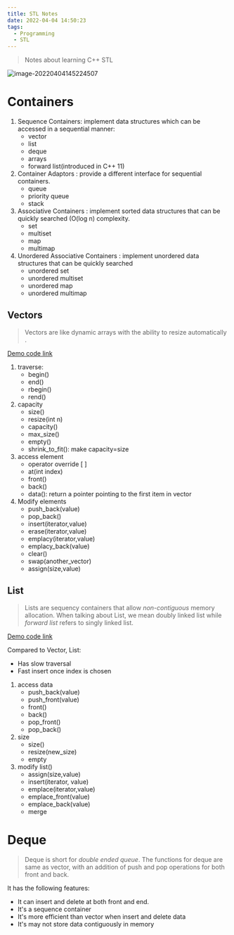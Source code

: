 ```yaml
---
title: STL Notes
date: 2022-04-04 14:50:23
tags:
  - Programming
  - STL
---
```




> Notes about learning C++  STL

![image-20220404145224507](E:/Pictures/TyporaPictures/image-20220404145224507.png)

<!--more-->

# Containers

1. Sequence Containers: implement data structures which can be accessed in a sequential manner:
   - vector
   - list
   - deque
   - arrays
   - forward list(introduced in C++ 11)
2. Container Adaptors : provide a different interface for sequential containers.
   - queue
   - priority queue
   - stack
3. Associative Containers : implement sorted data structures that can be quickly searched (O(log n) complexity.
   - set
   - multiset
   - map
   - multimap
4. Unordered Associative Containers : implement unordered data structures that can be quickly searched
   - unordered set
   - unordered multiset
   - unordered map
   - unordered multimap

## Vectors

> Vectors are like dynamic arrays with the ability to resize automatically .

[Demo code link](https://github.com/timemeansalot/algorithm/blob/master/STL/stl_vector.cpp)

1. traverse:
   - begin()
   - end()
   - rbegin()
   - rend()
2. capacity
   - size()
   - resize(int n)
   - capacity()
   - max_size()
   - empty()
   - shrink_to_fit(): make capacity=size
3. access element
   - operator override \[ \]
   - at(int index)
   - front()
   - back()
   - data(): return a pointer pointing to the first item in vector
4. Modify elements
   - push_back(value)
   - pop_back()
   - insert(iterator,value)
   - erase(iterator,value)
   - emplacy(iterator,value)
   - emplacy_back(value)
   - clear()
   - swap(another_vector)
   - assign(size,value)

## List

> Lists are sequency containers that allow *non-contiguous* memory allocation. When talking about List, we mean doubly linked list while *forward list* refers to singly linked list.

[Demo code link](https://github.com/timemeansalot/algorithm/blob/master/STL/stl_list.cpp)

Compared to Vector, List:

- Has slow traversal
- Fast insert once index is chosen



1. access data
   - push_back(value)
   - push_front(value)
   - front()
   - back()
   - pop_front()
   - pop_back()
2. size
   - size()
   - resize(new_size)
   - empty
3. modify list()
   - assign(size,value)
   - insert(iterator, value)
   - emplace(iterator,value)
   - emplace_front(value)
   - emplace_back(value)
   - merge

# Deque

> Deque is short for *double ended queue*. The functions for deque are same as vector, with an addition of push and pop operations for both front and back. 

It has the following features:

- It can insert and delete at both front and end.
- It's a sequence container
- It's more efficient than vector when insert and delete data
- It's may not store data contiguously in memory







